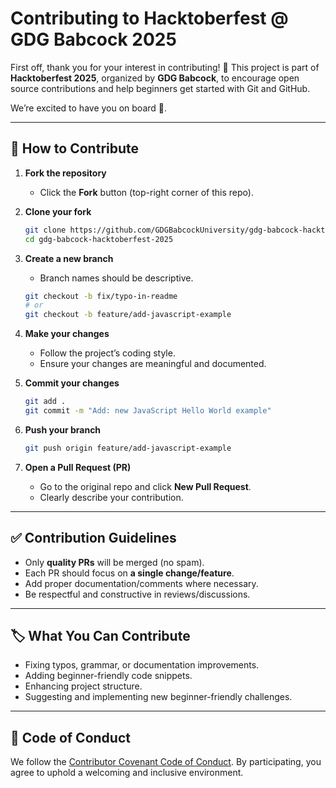 # Contributing to Hacktoberfest @ GDG Babcock 2025

First off, thank you for your interest in contributing! 🎉
This project is part of **Hacktoberfest 2025**, organized by **GDG Babcock**, to encourage open source contributions and help beginners get started with Git and GitHub.

We’re excited to have you on board 🚀.

---

## 📌 How to Contribute

1. **Fork the repository**

   * Click the **Fork** button (top-right corner of this repo).

2. **Clone your fork**

   ```bash
   git clone https://github.com/GDGBabcockUniversity/gdg-babcock-hacktoberfest-2025
   cd gdg-babcock-hacktoberfest-2025
   ```

3. **Create a new branch**

   * Branch names should be descriptive.

   ```bash
   git checkout -b fix/typo-in-readme
   # or
   git checkout -b feature/add-javascript-example
   ```

4. **Make your changes**

   * Follow the project’s coding style.
   * Ensure your changes are meaningful and documented.

5. **Commit your changes**

   ```bash
   git add .
   git commit -m "Add: new JavaScript Hello World example"
   ```

6. **Push your branch**

   ```bash
   git push origin feature/add-javascript-example
   ```

7. **Open a Pull Request (PR)**

   * Go to the original repo and click **New Pull Request**.
   * Clearly describe your contribution.

---

## ✅ Contribution Guidelines

* Only **quality PRs** will be merged (no spam).
* Each PR should focus on **a single change/feature**.
* Add proper documentation/comments where necessary.
* Be respectful and constructive in reviews/discussions.

---

## 🏷️ What You Can Contribute

* Fixing typos, grammar, or documentation improvements.
* Adding beginner-friendly code snippets.
* Enhancing project structure.
* Suggesting and implementing new beginner-friendly challenges.

---

## 📜 Code of Conduct

We follow the [Contributor Covenant Code of Conduct](https://www.contributor-covenant.org/version/2/1/code_of_conduct/).
By participating, you agree to uphold a welcoming and inclusive environment.
